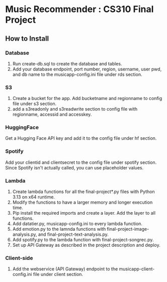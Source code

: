 # Music Recommender : CS310 Final Project
## How to Install
### Database
1. Run create-db.sql to create the database and tables.
2. Add your database endpoint, port number, region, username, user pwd, and db name to the musicapp-config.ini file under rds section.
### S3
1. Create a bucket for the app. Add bucketname and regionname to config file under s3 section.
2. add a s3readonly and s3readwrite section to config file with regionname, accessid and accesskey.
### HuggingFace
Get a Hugging Face API key and add it to the config file under hf section.
### Spotify
Add your clientid and clientsecret to the config file under spotify section.
Since Spotify isn't actually called, you can use placeholder values.
### Lambda
1. Create lambda functions for all the final-project*.py files with Python 3.13 on x64 runtime.
2. Modify the functions to have a larger memory and longer execution time.
3. Pip install the required imports and create a layer. Add the layer to all functions.
4. Add datatier.py, musicapp-config.ini to every lambda function.
5. Add emotion.py to the lamnda functions with final-project-image-analysis.py, and final-project-text-analysis.py.
6. Add spotify.py to the lambda function with final-project-songrec.py.
7. Set up API Gateway as described in the project description and deploy.
### Client-side
1. Add the webservice (API Gateway) endpoint to the musicapp-client-config.ini file under client section.